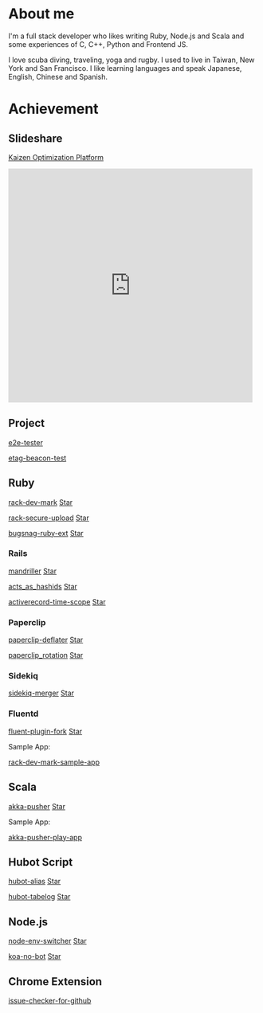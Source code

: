 # About me

I'm a full stack developer who likes writing Ruby, Node.js and Scala and some experiences of C, C++, Python and Frontend JS.

I love scuba diving, traveling, yoga and rugby. I used to live in Taiwan, New York and San Francisco. I like learning languages and speak Japanese, English, Chinese and Spanish.


# Achievement

## Slideshare

[Kaizen Optimization Platform](https://www.slideshare.net/DaisukeTaniwaki/kaizen-platform-optimization-system-architecture)

<iframe src="https://www.slideshare.net/DaisukeTaniwaki/slideshelf" width="490px" height="470px" frameborder="0" marginwidth="0" marginheight="0" scrolling="no" style="border:none;" allowfullscreen webkitallowfullscreen mozallowfullscreen></iframe>

## Project

[e2e-tester](https://github.com/dtaniwaki/e2e-tester)

[etag-beacon-test](https://github.com/dtaniwaki/etag-beacon-test)

## Ruby

[rack-dev-mark](https://github.com/dtaniwaki/rack-dev-mark) 
<a class="github-button" href="https://github.com/dtaniwaki/rack-dev-mark" data-count-href="/dtaniwaki/rack-dev-mark/stargazers" data-count-api="/repos/dtaniwaki/rack-dev-mark#stargazers_count" data-count-aria-label="# stargazers on GitHub" aria-label="Star dtaniwaki/rack-dev-mark on GitHub">Star</a>

[rack-secure-upload](https://github.com/dtaniwaki/rack-secure-upload) 
<a class="github-button" href="https://github.com/dtaniwaki/rack-secure-upload" data-count-href="/dtaniwaki/rack-secure-upload/stargazers" data-count-api="/repos/dtaniwaki/rack-secure-upload#stargazers_count" data-count-aria-label="# stargazers on GitHub" aria-label="Star dtaniwaki/rack-secure-upload on GitHub">Star</a>

[bugsnag-ruby-ext](https://github.com/dtaniwaki/bugsnag-ruby-ext) 
<a class="github-button" href="https://github.com/dtaniwaki/bugsnag-ruby-ext" data-count-href="/dtaniwaki/bugsnag-ruby-ext/stargazers" data-count-api="/repos/dtaniwaki/bugsnag-ruby-ext#stargazers_count" data-count-aria-label="# stargazers on GitHub" aria-label="Star dtaniwaki/bugsnag-ruby-ext on GitHub">Star</a>

### Rails

[mandriller](https://github.com/dtaniwaki/mandriller) 
<a class="github-button" href="https://github.com/dtaniwaki/mandriller" data-count-href="/dtaniwaki/mandriller/stargazers" data-count-api="/repos/dtaniwaki/mandriller#stargazers_count" data-count-aria-label="# stargazers on GitHub" aria-label="Star dtaniwaki/mandriller on GitHub">Star</a>

[acts_as_hashids](https://github.com/dtaniwaki/acts_as_hashids) 
<a class="github-button" href="https://github.com/dtaniwaki/acts_as_hashids" data-count-href="/dtaniwaki/acts_as_hashids/stargazers" data-count-api="/repos/dtaniwaki/acts_as_hashids#stargazers_count" data-count-aria-label="# stargazers on GitHub" aria-label="Star dtaniwaki/acts_as_hashids on GitHub">Star</a>

[activerecord-time-scope](https://github.com/dtaniwaki/activerecord-time-scope) 
<a class="github-button" href="https://github.com/dtaniwaki/activerecord-time-scope" data-count-href="/dtaniwaki/activerecord-time-scope/stargazers" data-count-api="/repos/dtaniwaki/activerecord-time-scope#stargazers_count" data-count-aria-label="# stargazers on GitHub" aria-label="Star dtaniwaki/activerecord-time-scope on GitHub">Star</a>

### Paperclip

[paperclip-deflater](https://github.com/dtaniwaki/paperclip-deflater) 
<a class="github-button" href="https://github.com/dtaniwaki/paperclip-deflater" data-count-href="/dtaniwaki/paperclip-deflater/stargazers" data-count-api="/repos/dtaniwaki/paperclip-deflater#stargazers_count" data-count-aria-label="# stargazers on GitHub" aria-label="Star dtaniwaki/paperclip-deflater on GitHub">Star</a>

[paperclip_rotation](https://github.com/dtaniwaki/paperclip_rotation) 
<a class="github-button" href="https://github.com/dtaniwaki/paperclip_rotation" data-count-href="/dtaniwaki/paperclip_rotation/stargazers" data-count-api="/repos/dtaniwaki/paperclip_rotation#stargazers_count" data-count-aria-label="# stargazers on GitHub" aria-label="Star dtaniwaki/paperclip_rotation on GitHub">Star</a>

### Sidekiq

[sidekiq-merger](https://github.com/dtaniwaki/sidekiq-merger) 
<a class="github-button" href="https://github.com/dtaniwaki/sidekiq-merger" data-count-href="/dtaniwaki/sidekiq-merger/stargazers" data-count-api="/repos/dtaniwaki/sidekiq-merger#stargazers_count" data-count-aria-label="# stargazers on GitHub" aria-label="Star dtaniwaki/sidekiq-merger on GitHub">Star</a>

### Fluentd

[fluent-plugin-fork](https://github.com/dtaniwaki/fluent-plugin-fork) 
<a class="github-button" href="https://github.com/dtaniwaki/fluent-plugin-fork" data-count-href="/dtaniwaki/fluent-plugin-fork/stargazers" data-count-api="/repos/dtaniwaki/fluent-plugin-fork#stargazers_count" data-count-aria-label="# stargazers on GitHub" aria-label="Star dtaniwaki/fluent-plugin-fork on GitHub">Star</a>

Sample App:

[rack-dev-mark-sample-app](https://github.com/dtaniwaki/rack-dev-mark-sample-app)

## Scala

[akka-pusher](https://github.com/dtaniwaki/akka-pusher) 
<a class="github-button" href="https://github.com/dtaniwaki/akka-pusher" data-count-href="/dtaniwaki/akka-pusher/stargazers" data-count-api="/repos/dtaniwaki/akka-pusher#stargazers_count" data-count-aria-label="# stargazers on GitHub" aria-label="Star dtaniwaki/akka-pusher on GitHub">Star</a>

Sample App:

[akka-pusher-play-app](https://github.com/dtaniwaki/akka-pusher-play-app)

## Hubot Script

[hubot-alias](https://github.com/dtaniwaki/hubot-alias) 
<a class="github-button" href="https://github.com/dtaniwaki/hubot-alias" data-count-href="/dtaniwaki/hubot-alias/stargazers" data-count-api="/repos/dtaniwaki/hubot-alias#stargazers_count" data-count-aria-label="# stargazers on GitHub" aria-label="Star dtaniwaki/hubot-alias on GitHub">Star</a>

[hubot-tabelog](https://github.com/dtaniwaki/hubot-tabelog) 
<a class="github-button" href="https://github.com/dtaniwaki/hubot-tabelog" data-count-href="/dtaniwaki/hubot-tabelog/stargazers" data-count-api="/repos/dtaniwaki/hubot-tabelog#stargazers_count" data-count-aria-label="# stargazers on GitHub" aria-label="Star dtaniwaki/hubot-tabelog on GitHub">Star</a>

## Node.js

[node-env-switcher](https://github.com/dtaniwaki/node-env-switcher) 
<a class="github-button" href="https://github.com/dtaniwaki/node-env-switcher" data-count-href="/dtaniwaki/node-env-switcher/stargazers" data-count-api="/repos/dtaniwaki/node-env-switcher#stargazers_count" data-count-aria-label="# stargazers on GitHub" aria-label="Star dtaniwaki/node-env-switcher on GitHub">Star</a>

[koa-no-bot](https://github.com/dtaniwaki/koa-no-bot) 
<a class="github-button" href="https://github.com/dtaniwaki/koa-no-bot" data-count-href="/dtaniwaki/koa-no-bot/stargazers" data-count-api="/repos/dtaniwaki/koa-no-bot#stargazers_count" data-count-aria-label="# stargazers on GitHub" aria-label="Star dtaniwaki/koa-no-bot on GitHub">Star</a>

## Chrome Extension

[issue-checker-for-github](https://github.com/dtaniwaki/issue-checker-for-github)

<!-- Place this tag in your head or just before your close body tag. -->
<script async defer src="https://buttons.github.io/buttons.js"></script>
